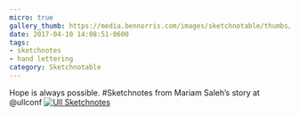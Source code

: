 ```yaml
---
micro: true
gallery_thumb: https://media.bennorris.com/images/sketchnotable/thumbs/ull-2017-sketchnotes-05.jpg
date: 2017-04-10 14:08:51-0600
tags:
- sketchnotes
- hand lettering
category: Sketchnotable
---
```


Hope is always possible. #Sketchnotes from Mariam Saleh’s story at @ullconf [![Ull Sketchnotes](https://media.bennorris.com/images/sketchnotable/ull-2017/ull-2017-sketchnotes-05.jpg)](https://media.bennorris.com/images/sketchnotable/ull-2017/ull-2017-sketchnotes-05.jpg)